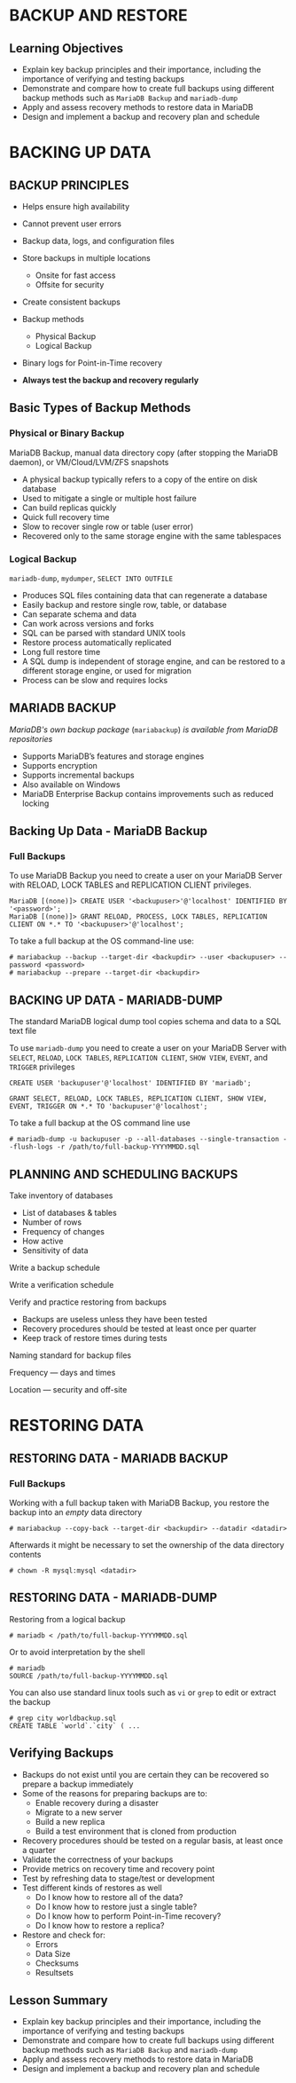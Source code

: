 # BACKUP AND RESTORE

## Learning Objectives

- Explain key backup principles and their importance, including the importance of verifying and testing backups
- Demonstrate and compare how to create full backups using different backup methods such as `MariaDB Backup` and `mariadb-dump`
- Apply and assess recovery methods to restore data in MariaDB
- Design and implement a backup and recovery plan and schedule

# BACKING UP DATA

## BACKUP PRINCIPLES

- Helps ensure high availability
- Cannot prevent user errors
- Backup data, logs, and configuration files
- Store backups in multiple locations
  - Onsite for fast access
  - Offsite for security
- Create consistent backups

- Backup methods
  - Physical Backup
  - Logical Backup
- Binary logs for Point-in-Time recovery
- **Always test the backup and recovery regularly**

## Basic Types of Backup Methods

### Physical or Binary Backup

MariaDB Backup, manual data directory copy (after stopping the MariaDB daemon), or VM/Cloud/LVM/ZFS snapshots

- A physical backup typically refers to a copy of the entire on disk database
- Used to mitigate a single or multiple host failure
- Can build replicas quickly
- Quick full recovery time
- Slow to recover single row or table (user error)
- Recovered only to the same storage engine with the same tablespaces

### Logical Backup

`mariadb-dump`, `mydumper`, `SELECT INTO OUTFILE`

- Produces SQL files containing data that can regenerate a database
- Easily backup and restore single row, table, or database
- Can separate schema and data
- Can work across versions and forks
- SQL can be parsed with standard UNIX tools
- Restore process automatically replicated
- Long full restore time
- A SQL dump is independent of storage engine, and can be restored to a different storage engine, or used for migration
- Process can be slow and requires locks

## MARIADB BACKUP

_MariaDB's own backup package_ (`mariabackup`) _is available from MariaDB repositories_

- Supports MariaDB’s features and storage engines
- Supports encryption
- Supports incremental backups
- Also available on Windows
- MariaDB Enterprise Backup contains improvements such as reduced locking

## Backing Up Data - MariaDB Backup

### Full Backups

To use MariaDB Backup you need to create a user on your MariaDB Server with RELOAD, LOCK TABLES and REPLICATION CLIENT privileges.

```
MariaDB [(none)]> CREATE USER '<backupuser>'@'localhost' IDENTIFIED BY '<password>';
MariaDB [(none)]> GRANT RELOAD, PROCESS, LOCK TABLES, REPLICATION CLIENT ON *.* TO '<backupuser>'@'localhost';
```

To take a full backup at the OS command-line use:

```
# mariabackup --backup --target-dir <backupdir> --user <backupuser> --password <password>
# mariabackup --prepare --target-dir <backupdir>
```

## BACKING UP DATA - MARIADB-DUMP

The standard MariaDB logical dump tool copies schema and data to a SQL text file

To use `mariadb-dump` you need to create a user on your MariaDB Server with `SELECT`, `RELOAD`, `LOCK TABLES`, `REPLICATION CLIENT`, `SHOW VIEW`, `EVENT`, and `TRIGGER` privileges

```
CREATE USER 'backupuser'@'localhost' IDENTIFIED BY 'mariadb';

GRANT SELECT, RELOAD, LOCK TABLES, REPLICATION CLIENT, SHOW VIEW, EVENT, TRIGGER ON *.* TO 'backupuser'@'localhost';
```

To take a full backup at the OS command line use

```
# mariadb-dump -u backupuser -p --all-databases --single-transaction --flush-logs -r /path/to/full-backup-YYYYMMDD.sql
```

## PLANNING AND SCHEDULING BACKUPS

Take inventory of databases

- List of databases & tables
- Number of rows
- Frequency of changes
- How active
- Sensitivity of data

Write a backup schedule

Write a verification schedule

Verify and practice restoring from backups

- Backups are useless unless they have been tested
- Recovery procedures should be tested at least once per quarter
- Keep track of restore times during tests

Naming standard for backup files

Frequency — days and times

Location — security and off-site

# RESTORING DATA

## RESTORING DATA - MARIADB BACKUP

### Full Backups

Working with a full backup taken with MariaDB Backup, you restore the backup into an *empty* data directory

```
# mariabackup --copy-back --target-dir <backupdir> --datadir <datadir>
```

Afterwards it might be necessary to set the ownership of the data directory contents

```
# chown -R mysql:mysql <datadir>
```

## RESTORING DATA - MARIADB-DUMP

Restoring from a logical backup

    # mariadb < /path/to/full-backup-YYYYMMDD.sql

Or to avoid interpretation by the shell

    # mariadb
    SOURCE /path/to/full-backup-YYYYMMDD.sql

You can also use standard linux tools such as `vi` or `grep` to edit or extract the backup

    # grep city worldbackup.sql
    CREATE TABLE `world`.`city` ( ...

## Verifying Backups

- Backups do not exist until you are certain they can be recovered so prepare a backup immediately
- Some of the reasons for preparing backups are to:
  - Enable recovery during a disaster
  - Migrate to a new server
  - Build a new replica
  - Build a test environment that is cloned from production
- Recovery procedures should be tested on a regular basis, at least once a quarter
- Validate the correctness of your backups
- Provide metrics on recovery time and recovery point
- Test by refreshing data to stage/test or development
- Test different kinds of restores as well
  - Do I know how to restore all of the data?
  - Do I know how to restore just a single table?
  - Do I know how to perform Point-in-Time recovery?
  - Do I know how to restore a replica?
- Restore and check for:
  - Errors
  - Data Size
  - Checksums
  - Resultsets

## Lesson Summary

- Explain key backup principles and their importance, including the importance of verifying and testing backups
- Demonstrate and compare how to create full backups using different backup methods such as `MariaDB Backup` and `mariadb-dump`
- Apply and assess recovery methods to restore data in MariaDB
- Design and implement a backup and recovery plan and schedule

